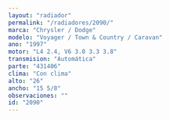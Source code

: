 ```yaml
---
layout: "radiador"
permalink: "/radiadores/2090/"
marca: "Chrysler / Dodge"
modelo: "Voyager / Town & Country / Caravan"
ano: "1997"
motor: "L4 2.4, V6 3.0 3.3 3.8"
transmision: "Automática"
parte: "431406"
clima: "Con clima"
alto: "26"
ancho: "15 5/8"
observaciones: ""
id: "2090"
---
```


